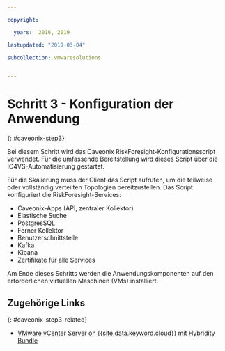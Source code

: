 ```yaml
---

copyright:

  years:  2016, 2019

lastupdated: "2019-03-04"

subcollection: vmwaresolutions


---
```


# Schritt 3 - Konfiguration der Anwendung
{: #caveonix-step3}

Bei diesem Schritt wird das Caveonix RiskForesight-Konfigurationsscript verwendet. Für die umfassende Bereitstellung wird dieses Script über die IC4VS-Automatisierung gestartet.

Für die Skalierung muss der Client das Script aufrufen, um die teilweise oder vollständig verteilten Topologien bereitzustellen. Das Script konfiguriert die RiskForesight-Services:
- Caveonix-Apps (API, zentraler Kollektor)
- Elastische Suche
- PostgresSQL
- Ferner Kollektor
- Benutzerschnittstelle
- Kafka
- Kibana
- Zertifikate für alle Services

Am Ende dieses Schritts werden die Anwendungskomponenten auf den erforderlichen virtuellen Maschinen (VMs) installiert.

## Zugehörige Links
{: #caveonix-step3-related}

* [VMware vCenter Server on {{site.data.keyword.cloud}} mit Hybridity Bundle](/docs/services/vmwaresolutions/archiref/vcs?topic=vmware-solutions-vcs-hybridity-intro)
